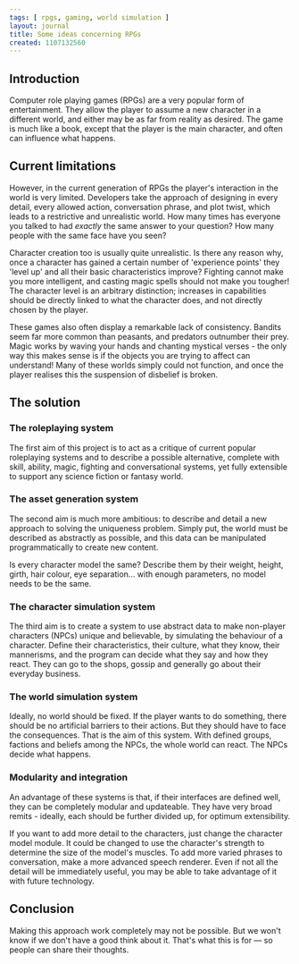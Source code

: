 ```yaml
---
tags: [ rpgs, gaming, world simulation ]
layout: journal
title: Some ideas concerning RPGs
created: 1107132560
---
```

## Introduction

Computer role playing games (RPGs) are a very popular form of entertainment.
They allow the player to assume a new character in a different world, and
either may be as far from reality as desired. The game is much like a book,
except that the player is the main character, and often can influence what
happens.<!--break-->

## Current limitations

However, in the current generation of RPGs the player's interaction in the
world is very limited. Developers take the approach of designing in every
detail, every allowed action, conversation phrase, and plot twist, which
leads to a restrictive and unrealistic world. How many times has everyone
you talked to had *exactly* the same answer to your question? How many people
with the same face have you seen?

Character creation too is usually quite unrealistic. Is there any reason why,
once a character has gained a certain number of 'experience points' they
'level up' and all their basic characteristics improve? Fighting cannot make
you more intelligent, and casting magic spells should not make you tougher!
The character level is an arbitrary distinction;  increases in capabilities
should be directly linked to what the character does, and not directly
chosen by the player.

These games also often display a remarkable lack of consistency. Bandits
seem far more common than peasants, and predators outnumber their prey.
Magic works by waving your hands and chanting mystical verses - the only
way this makes sense is if the objects you are trying to affect can
understand! Many of these worlds simply could not function, and once
the player realises this the suspension of disbelief is broken.

## The solution

### The roleplaying system

The first aim of this project is to act as a critique of current popular
roleplaying systems and to describe a possible alternative, complete with
skill, ability, magic, fighting and conversational systems, yet fully
extensible to support any science fiction or fantasy world.

### The asset generation system

The second aim is much more ambitious: to describe and detail a new
approach to solving the uniqueness problem. Simply put, the world must
be described as abstractly as possible, and this data can be manipulated
programmatically to create new content.

Is every character model the same? Describe them by their weight,
height, girth, hair colour, eye separation... with enough parameters,
no model needs to be the same.

### The character simulation system

The third aim is to create a system to use abstract data to make
non-player characters (NPCs) unique and believable, by simulating the
behaviour of a character. Define their characteristics, their culture,
what they know, their mannerisms, and the program can decide what they
say and how they react. They can go to the shops, gossip and generally
go about their everyday business.

### The world simulation system

Ideally, no world should be fixed. If the player wants to do something,
there should be no artificial barriers to their actions. But they should
have to face the consequences. That is the aim of this system. With
defined groups, factions and beliefs among the NPCs, the whole world
can react. The NPCs decide what happens.

### Modularity and integration

An advantage of these systems is that, if their interfaces are defined
well, they can be completely modular and updateable. They have very broad
remits - ideally, each should be further divided up, for optimum
extensibility.

If you want to add more detail to the characters, just change the
character model module. It could be changed to use the character's
strength to determine the size of the model's muscles. To add more
varied phrases to conversation, make a more advanced speech renderer.
Even if not all the detail will be immediately useful, you may be able
to take advantage of it with future technology.

## Conclusion

Making this approach work completely may not be possible. But we won't
know if we don't have a good think about it. That's what this is for
&mdash; so people can share their thoughts.
